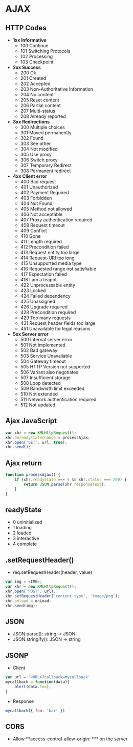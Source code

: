# AJAX
## HTTP Codes
- **1xx Informative**
    - 100 Continue
    - 101 Switching Protocols
    - 102 Processing
    - 103 Checkpoint
- **2xx Success**
    - 200 Ok
    - 201 Created
    - 202 Accepted
    - 203 Non-Authoritative Information
    - 204 No content
    - 205 Reset content
    - 206 Partial content
    - 207 Multi-status
    - 208 Already reported
- **3xx Redirections**
    - 300 Multiple choices
    - 301 Moved permanently
    - 302 Found
    - 303 See other
    - 304 Not modified
    - 305 Use proxy
    - 306 Switch proxy
    - 307 Temporary Redirect
    - 308 Permanent redirect
- **4xx Client error**
    - 400 Bad request
    - 401 Unauthorized
    - 402 Payment Required
    - 403 Forbidden
    - 404 Not Found
    - 405 Method not allowed
    - 406 Not acceptable
    - 407 Proxy authentication required
    - 408 Request timeout
    - 409 Conflict
    - 410 Gone
    - 411 Length required
    - 412 Precondition failed
    - 413 Request entity too large
    - 414 Request-URI too long
    - 415 Unsupported media type
    - 416 Requested range not satisfiable
    - 417 Expectation failed
    - 418 I am a teapot
    - 422 Unprocessable entity
    - 423 Locked
    - 424 Failed dependency
    - 425 Unassigned
    - 426 Upgrade required
    - 428 Precondition required
    - 429 Too many requests
    - 431 Request header fields too large
    - 451 Unavailable for legal reasons
- **5xx Server error**
    - 500 Internal server error
    - 501 Not implemented
    - 502 Bad gateway
    - 503 Service Unavailable
    - 504 Gateway timeout
    - 505 HTTP Version not supported
    - 506 Variant also negotiates
    - 507 Insufficient storage
    - 508 Loop detected
    - 509 Bandwidth limit exceeded
    - 510 Not extended
    - 511 Network authentication required
    - 512 Not updated
## Ajax JavaScript
```javascript
var xhr = new XMLHttpRequest();
xhr.onreadystatechange = processAjax;
xhr.open('GET', url, true);
xhr.send();
```
## Ajax return
```JavaScript
function processAjax() {
    if (xhr.readyState === 4 && xhr.status === 200) {
        return JSON.parse(xhr.responseText);
    }
}
```
## readyState
- 0 uninitialized
- 1 loading
- 2 loaded
- 3 interactive
- 4 complete
## .setRequestHeader()
- req.setRequestHeader(header, value)
```javascript
var img = <IMG>;
var xhr = new XMLHttpRequest();
xhr.open('POST', url);
xhr.setRequestHeader('content-type', 'image/png');
xhr.onload = onLoad;
xhr.send(img);
```
## JSON
- JSON.parse(): string -> JSON
- JSON.stringify(): JSON -> string
## JSONP
- Client
```javascript
var url = '<URL>?callback=mycallback'
mycallback = function(data){
    alert(data.foo);
}
```
- Response
```javascript
mycallback({ foo: 'bar' })
```
## CORS
- Allow **access-control-allow-origin: *** on the server
